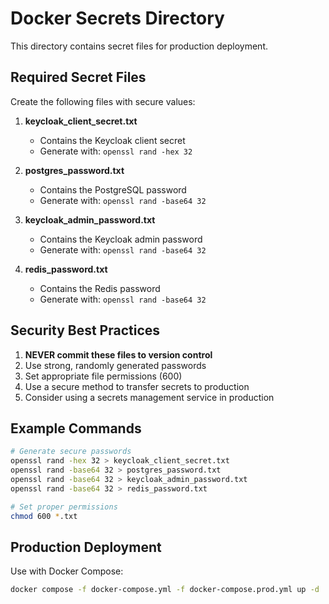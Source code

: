 # Docker Secrets Directory

This directory contains secret files for production deployment.

## Required Secret Files

Create the following files with secure values:

1. **keycloak_client_secret.txt**
   - Contains the Keycloak client secret
   - Generate with: `openssl rand -hex 32`

2. **postgres_password.txt**
   - Contains the PostgreSQL password
   - Generate with: `openssl rand -base64 32`

3. **keycloak_admin_password.txt**
   - Contains the Keycloak admin password
   - Generate with: `openssl rand -base64 32`

4. **redis_password.txt**
   - Contains the Redis password
   - Generate with: `openssl rand -base64 32`

## Security Best Practices

1. **NEVER commit these files to version control**
2. Use strong, randomly generated passwords
3. Set appropriate file permissions (600)
4. Use a secure method to transfer secrets to production
5. Consider using a secrets management service in production

## Example Commands

```bash
# Generate secure passwords
openssl rand -hex 32 > keycloak_client_secret.txt
openssl rand -base64 32 > postgres_password.txt
openssl rand -base64 32 > keycloak_admin_password.txt
openssl rand -base64 32 > redis_password.txt

# Set proper permissions
chmod 600 *.txt
```

## Production Deployment

Use with Docker Compose:
```bash
docker compose -f docker-compose.yml -f docker-compose.prod.yml up -d
```

